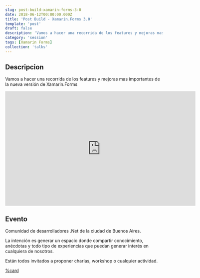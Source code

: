 ```yaml
---
slug: post-build-xamarin-forms-3-0
date: 2018-06-12T00:00:00.000Z
title: 'Post Build - Xamarin.Forms 3.0'
template: 'post'
draft: false
description: 'Vamos a hacer una recorrida de los features y mejoras mas importantes de la nueva versión de Xamarin.Forms'
category: 'session'
tags: [Xamarin Forms]
collection: 'talks'
---
```


## Descripcion

Vamos a hacer una recorrida de los features y mejoras mas importantes de la nueva versión de Xamarin.Forms

<iframe src="https://onedrive.live.com/embed?resid=915471809AA43A7A%2119636&amp;authkey=%21AC3jgmtrk6G41_0&amp;em=2&amp;wdAr=1.7777777777777777" width="610px" height="367px" frameborder="0">Esto es un documento de <a target="_blank" href="https://office.com">Microsoft Office</a> incrustado con tecnología de <a target="_blank" href="https://office.com/webapps">Office</a>.</iframe>

## Evento

Comunidad de desarrolladores .Net de la ciudad de Buenos Aires.

La intención es generar un espacio donde compartir conocimiento, anécdotas y todo tipo de experiencias que puedan generar interés en cualquiera de nosotros.

Están todos invitados a proponer charlas, workshop o cualquier actividad.

[%card](https://www.meetup.com/Net-Baires/events/251273181/)
